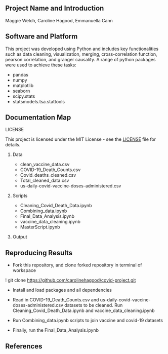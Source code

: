 ## Project Name and Introduction 
 Maggie Welch, Caroline Hagood, Emmanuella Cann


## Software and Platform

This project was developed using Python and includes key functionalities such as data cleaning, visualization, merging, cross-correlation function, pearson correlation, and granger causality. A range of python packages were used to achieve these tasks:

- pandas
- numpy
- matplotlib
- seaborn
- scipy.stats
- statsmodels.tsa.stattools

## Documentation Map

LICENSE

This project is licensed under the MIT License - see the [LICENSE](https://github.com/carolinehagood/covid-project/blob/main/LICENSE) file for details.

1. Data
   - clean_vaccine_data.csv
   - COVID-19_Death_Counts.csv
   - Covid_deaths_cleaned.csv
   - Total_cleaned_data.csv
   - us-daily-covid-vaccine-doses-administered.csv

2. Scripts
   - Cleaning_Covid_Death_Data.ipynb
   - Combining_data.ipynb
   - Final_Data_Analysis.ipynb
   - vaccine_data_cleaning.ipynb
   - MasterScript.ipynb
     
3. Output


## Reproducing Results

- Fork this repository, and clone forked repository in terminal of workspace

 ! git clone https://github.com/carolinehagood/covid-project.git

- Install and load packages and all dependencies
  
- Read in COVID-19_Death_Counts.csv and us-daily-covid-vaccine-doses-administered.csv datasets to be cleaned. Run Cleaning_Covid_Death_Data.ipynb and vaccine_data_cleaning.ipynb
  
- Run Combining_data.ipynb scripts to join vaccine and covid-19 datasets
  
- Finally, run the Final_Data_Analysis.ipynb 


## References

